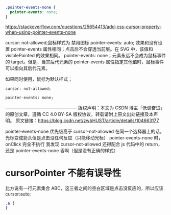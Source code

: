 ```css
.pointer-events-none {
  pointer-events: none;
}
```

https://stackoverflow.com/questions/25654413/add-css-cursor-property-when-using-pointer-events-none

cursor: not-allowed;鼠标样式为 禁用图标
pointer-events: auto; 效果和没有设置 pointer-events 属性相同；点击后不会穿透当前层。在 SVG 中，该值和 visiblePainted 的效果相同。
pointer-events: none；元素永远不会成为鼠标事件的 target。但是，当其后代元素的 pointer-events 属性指定其他值时，鼠标事件可以指向其后代元素。

如果同时使用，鼠标为默认样式；

    cursor: not-allowed;

    pointer-events: none;

————————————————
版权声明：本文为 CSDN 博主「低调奋进」的原创文章，遵循 CC 4.0 BY-SA 版权协议，转载请附上原文出处链接及本声明。
原文链接：https://blog.csdn.net/zwbHUST/article/details/104663177

pointer-events-none 优先级高于 cursor-not-allowed 在同一个选择器上的话，光标变成箭头但是点击没任何反应（只能移动光标）
pointer-events-none 时，onClick 完全不执行
我发现 cursor-not-allowed 还得配合 js 代码中的 return，还是 pointer-events-none 香啊（但是没有正确的样式）

# cursorPointer 不能有误导性

比方说有一行元素集合 ABC，这三者之间的空白区域是点击没反应的，所以应该 cursor:auto;

```css
.a {
}
```
